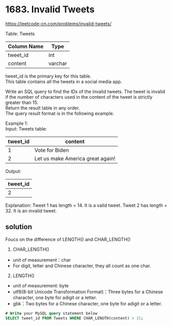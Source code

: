 # 1683. Invalid Tweets
https://leetcode-cn.com/problems/invalid-tweets/  

Table: Tweets

| Column Name    | Type    |
| ------ | ------ |
| tweet_id       | int     |
| content        | varchar |

tweet_id is the primary key for this table.  
This table contains all the tweets in a social media app.  

Write an SQL query to find the IDs of the invalid tweets. The tweet is invalid if the number of characters used in the content of the tweet is strictly greater than 15.  
Return the result table in any order.  
The query result format is in the following example.  

Example 1:  
Input: 
Tweets table:

| tweet_id | content                          |
| ------ | ------ |
| 1        | Vote for Biden                   |
| 2        | Let us make America great again! |

Output: 

| tweet_id |
| ------ |
| 2        |

Explanation: 
Tweet 1 has length = 14. It is a valid tweet.
Tweet 2 has length = 32. It is an invalid tweet.

## solution
Foucs on the difference of LENGTH() and CHAR_LENGTH()
1. CHAR_LENGTH()
- unit of measurement：char
- For digit, letter and Chinese character, they all count as one char.
2. LENGTH()
- unit of measurement: byte
- utf8(8-bit Unicode Transformation Format)：Three bytes for a Chinese character, one byte for adigit or a letter. 
- gbk：Two bytes for a Chinese character, one byte for adigit or a letter. 

``` sql
# Write your MySQL query statement below
SELECT tweet_id FROM Tweets WHERE CHAR_LENGTH(content) > 15;
```
